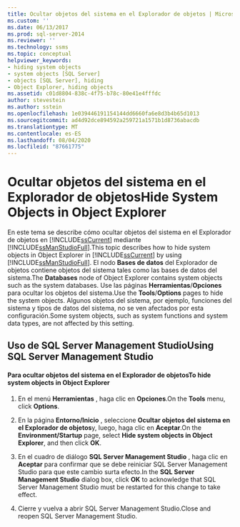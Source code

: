 ```yaml
---
title: Ocultar objetos del sistema en el Explorador de objetos | Microsoft Docs
ms.custom: ''
ms.date: 06/13/2017
ms.prod: sql-server-2014
ms.reviewer: ''
ms.technology: ssms
ms.topic: conceptual
helpviewer_keywords:
- hiding system objects
- system objects [SQL Server]
- objects [SQL Server], hiding
- Object Explorer, hiding objects
ms.assetid: c01d8804-838c-4f75-b78c-80e41e4fffdc
author: stevestein
ms.author: sstein
ms.openlocfilehash: 1e039446191154144dd6660fa6e8d3b4b65d1013
ms.sourcegitcommit: ad4d92dce894592a259721a1571b1d8736abacdb
ms.translationtype: MT
ms.contentlocale: es-ES
ms.lasthandoff: 08/04/2020
ms.locfileid: "87661775"
---
```

# <a name="hide-system-objects-in-object-explorer"></a><span data-ttu-id="a9c07-102">Ocultar objetos del sistema en el Explorador de objetos</span><span class="sxs-lookup"><span data-stu-id="a9c07-102">Hide System Objects in Object Explorer</span></span>
  <span data-ttu-id="a9c07-103">En este tema se describe cómo ocultar objetos del sistema en el Explorador de objetos en [!INCLUDE[ssCurrent](../../includes/sscurrent-md.md)] mediante [!INCLUDE[ssManStudioFull](../../includes/ssmanstudiofull-md.md)].</span><span class="sxs-lookup"><span data-stu-id="a9c07-103">This topic describes how to hide system objects in Object Explorer in [!INCLUDE[ssCurrent](../../includes/sscurrent-md.md)] by using [!INCLUDE[ssManStudioFull](../../includes/ssmanstudiofull-md.md)].</span></span> <span data-ttu-id="a9c07-104">El nodo **Bases de datos** del Explorador de objetos contiene objetos del sistema tales como las bases de datos del sistema.</span><span class="sxs-lookup"><span data-stu-id="a9c07-104">The **Databases** node of Object Explorer contains system objects such as the system databases.</span></span> <span data-ttu-id="a9c07-105">Use las páginas **Herramientas**/**Opciones** para ocultar los objetos del sistema.</span><span class="sxs-lookup"><span data-stu-id="a9c07-105">Use the **Tools**/**Options** pages to hide the system objects.</span></span> <span data-ttu-id="a9c07-106">Algunos objetos del sistema, por ejemplo, funciones del sistema y tipos de datos del sistema, no se ven afectados por esta configuración.</span><span class="sxs-lookup"><span data-stu-id="a9c07-106">Some system objects, such as system functions and system data types, are not affected by this setting.</span></span>  
  
##  <a name="using-sql-server-management-studio"></a><a name="SSMSProcedure"></a> <span data-ttu-id="a9c07-107">Uso de SQL Server Management Studio</span><span class="sxs-lookup"><span data-stu-id="a9c07-107">Using SQL Server Management Studio</span></span>  
  
#### <a name="to-hide-system-objects-in-object-explorer"></a><span data-ttu-id="a9c07-108">Para ocultar objetos del sistema en el Explorador de objetos</span><span class="sxs-lookup"><span data-stu-id="a9c07-108">To hide system objects in Object Explorer</span></span>  
  
1.  <span data-ttu-id="a9c07-109">En el menú **Herramientas** , haga clic en **Opciones**.</span><span class="sxs-lookup"><span data-stu-id="a9c07-109">On the **Tools** menu, click **Options**.</span></span>  
  
2.  <span data-ttu-id="a9c07-110">En la página **Entorno/Inicio** , seleccione **Ocultar objetos del sistema en el Explorador de objetos**y, luego, haga clic en **Aceptar**.</span><span class="sxs-lookup"><span data-stu-id="a9c07-110">On the **Environment/Startup** page, select **Hide system objects in Object Explorer**, and then click **OK**.</span></span>  
  
3.  <span data-ttu-id="a9c07-111">En el cuadro de diálogo **SQL Server Management Studio** , haga clic en **Aceptar** para confirmar que se debe reiniciar SQL Server Management Studio para que este cambio surta efecto.</span><span class="sxs-lookup"><span data-stu-id="a9c07-111">In the **SQL Server Management Studio** dialog box, click **OK** to acknowledge that SQL Server Management Studio must be restarted for this change to take effect.</span></span>  
  
4.  <span data-ttu-id="a9c07-112">Cierre y vuelva a abrir SQL Server Management Studio.</span><span class="sxs-lookup"><span data-stu-id="a9c07-112">Close and reopen SQL Server Management Studio.</span></span>  
  
  
